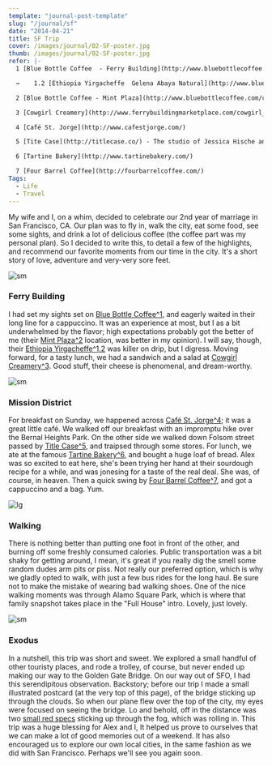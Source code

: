 ```yaml
---
template: "journal-post-template"
slug: "/journal/sf"
date: "2014-04-21"
title: SF Trip
cover: /images/journal/02-SF-poster.jpg
thumb: /images/journal/02-SF-poster.jpg
refer: |-
  1 [Blue Bottle Coffee  - Ferry Building](http://www.bluebottlecoffee.com/cafes/ferry-building)

  →    1.2 [Ethiopia Yirgacheffe  Gelena Abaya Natural](http://www.bluebottlecoffee.com/products/ethiopia-yirgacheffe-gelena-abaya-natural)

  2 [Blue Bottle Coffee - Mint Plaza](http://www.bluebottlecoffee.com/cafes/mint-plaza)

  3 [Cowgirl Creamery](http://www.ferrybuildingmarketplace.com/cowgirl_creamery.php)

  4 [Café St. Jorge](http://www.cafestjorge.com/)

  5 [Tite Case](http://titlecase.co/) - The studio of Jessica Hische and Erik Marinovich

  6 [Tartine Bakery](http://www.tartinebakery.com/)

  7 [Four Barrel Coffee](http://fourbarrelcoffee.com/)
Tags:
  - Life
  - Travel
---
```


My wife and I, on a whim, decided to celebrate our 2nd year of marriage in San Francisco, CA. Our plan was to fly in, walk the city, eat some food, see some sights, and drink a lot of delicious coffee (the coffee part was my personal plan). So I decided to write this, to detail a few of the highlights, and recommend our favorite moments from our time in the city. It's a short story of love, adventure and very-very sore feet.

![sm](/images/journal/02-01-Ferry.jpg)

### Ferry Building

I had set my sights set on [Blue Bottle Coffee^1](#refer), and eagerly waited in their long line for a cappuccino. It was an experience at most, but I as a bit underwhelmed by the flavor; high expectations probably got the better of me (their [Mint Plaza^2](#refer) location, was better in my opinion). I will say, though, their [Ethiopia Yirgacheffe^1.2](#refer) was killer on drip, but I digress. Moving forward, for a tasty lunch, we had a sandwich and a salad at [Cowgirl Creamery^3](#refer). Good stuff, their cheese is phenomenal, and dream-worthy.

![sm](/images/journal/02-02-Mission.jpg)

### Mission District

For breakfast on Sunday, we happened across [Café St. Jorge^4](#refer); it was a great little café. We walked off our breakfast with an impromptu hike over the Bernal Heights Park. On the other side we walked down Folsom street passed by [Title Case^5](#refer), and traipsed through some stores. For lunch, we ate at the famous [Tartine Bakery^6](#refer), and bought a huge loaf of bread. Alex was so excited to eat here, she's been trying her hand at their sourdough recipe for a while, and was jonesing for a taste of the real deal. She was, of course, in heaven. Then a quick swing by [Four Barrel Coffee^7](#refer), and got a cappuccino and a bag. Yum.

![lg](/images/journal/02-03-Walking.jpg)

### Walking

There is nothing better than putting one foot in front of the other, and burning off some freshly consumed calories. Public transportation was a bit shaky for getting around, I mean, it's great if you really dig the smell some random dudes arm pits or piss. Not really our preferred option, which is why we gladly opted to walk, with just a few bus rides for the long haul. Be sure not to make the mistake of wearing bad walking shoes. One of the nice walking moments was through Alamo Square Park, which is where that family snapshot takes place in the "Full House" intro. Lovely, just lovely.

![sm](/images/journal/02-04-Exodus.jpg)

### Exodus

In a nutshell, this trip was short and sweet. We explored a small handful of other touristy places, and rode a trolley, of course, but never ended up making our way to the Golden Gate Bridge. On our way out of SFO, I had this serendipitous observation. Backstory; before our trip I made a small illustrated postcard (at the very top of this page), of the bridge sticking up through the clouds. So when our plane flew over the top of the city, my eyes were focused on seeing the bridge. Lo and behold, off in the distance was two [small red specs](https://www.dropbox.com/s/pfm75nlvhutbcnm/Screenshot%202014-04-21%2007.43.40.png) sticking up through the fog, which was rolling in. This trip was a huge blessing for Alex and I, It helped us prove to ourselves that we can make a lot of good memories out of a weekend. It has also encouraged us to explore our own local cities, in the same fashion as we did with San Francisco. Perhaps we'll see you again soon.
